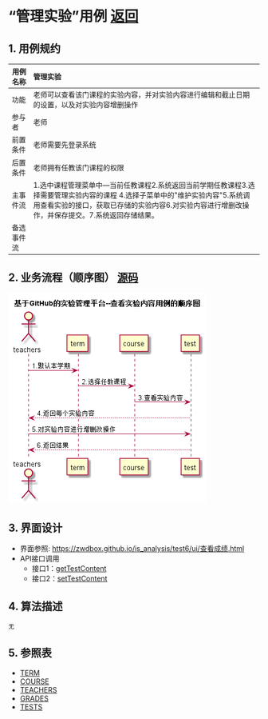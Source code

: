 <!-- markdownlint-disable MD033-->
<!-- 禁止MD033类型的警告 https://www.npmjs.com/package/markdownlint -->

# “管理实验”用例 [返回](../README.md)
## 1. 用例规约

|用例名称|管理实验|
|-------|:-------------|
|功能|老师可以查看该门课程的实验内容，并对实验内容进行编辑和截止日期的设置，以及对实验内容增删操作|
|参与者|老师|
|前置条件|老师需要先登录系统|
|后置条件|老师拥有任教该门课程的权限|
|主事件流| 1.选中课程管理菜单中—当前任教课程2.系统返回当前学期任教课程3.选择需要管理实验内容的课程 4.选择子菜单中的"维护实验内容"5.系统调用查看实验的接口，获取已存储的实验内容6.对实验内容进行增删改操作，并保存提交。7.系统返回存储结果。|
|备选事件流| |

## 2. 业务流程（顺序图） [源码](../src/sequence管理实验.puml)
![sequence1](../sequence管理实验.png) 

## 3. 界面设计
- 界面参照: https://zwdbox.github.io/is_analysis/test6/ui/查看成绩.html
- API接口调用
    - 接口1：[getTestContent](../接口/getTestContent.md) 
    - 接口2：[setTestContent](../接口/setTestContent.md) 

## 4. 算法描述
    无
    
## 5. 参照表
- [TERM](../数据库设计.md/#TERM)
- [COURSE](../数据库设计.md/#COURSE)
- [TEACHERS](../数据库设计.md/#TEACHERS)
- [GRADES](../数据库设计.md/#GRADES)
- [TESTS](../数据库设计.md/#TESTS)
